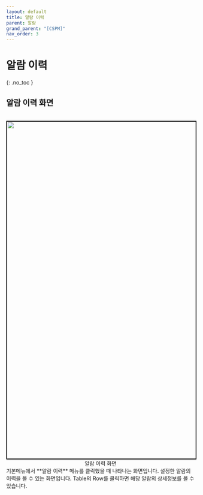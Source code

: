 ```yaml
---
layout: default
title: 알람 이력
parent: 알람
grand_parent: "[CSPM]"
nav_order: 3
---
```


# 알람 이력
{: .no_toc }
<br>

## 알람 이력 화면
<br>

<center>
    <img
        src="../../../../assets/images/알람이력.png"
        width="1600"
        height="900"
        style="border: 2px solid black;"
    />
    <figcaption>알람 이력 화면</figcaption>
</center>
기본메뉴에서 **알람 이력** 메뉴를 클릭했을 때 나타나는 화면입니다.
설정한 알람의 이력을 볼 수 있는 화면입니다.
Table의 Row를 클릭하면 해당 알람의 상세정보를 볼 수 있습니다.
